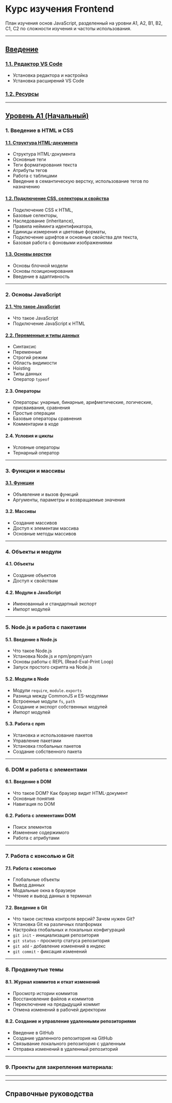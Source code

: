 # **Курс изучения Frontend**

План изучения основ JavaScript, разделенный на уровни A1, A2, B1, B2, C1, C2 по сложности изучения и частоты использования.

---

## [**Введение**](./Intro/0%20Index.md)

### [1.1. **Редактор VS Code**](./Intro/1.1.%20Редактор%20VSCode.md)

-   Установка редактора и настройка
-   Установка расширений VS Code

### [1.2. **Ресурсы**](./Intro/1.2.%20Ресурсы.md)

---

## [**Уровень A1 (Начальный)**](./A1_level/0%20Index.md)

### 1. **Введение в HTML и CSS**

#### [1.1. **Структура HTML-документа**](./A1_level/1.1.%20Структура%20HTML-документа.md)

-   Структура HTML-документа
-   Основные теги
-   Теги форматирования текста
-   Атрибуты тегов
-   Работа с таблицами
-   Введение в семантическую верстку, использование тегов по назначению

#### [1.2. **Подключение CSS, селекторы и свойства**](./A1_level/1.2.%20Подключение%20CSS,%20селекторы%20и%20свойства.md)

-   Подключение CSS к HTML,
-   Базовые селекторы,
-   Наследование (inheritance),
-   Правила нейминга идентификатора,
-   Единицы измерения и цветовые форматы,
-   Подключение шрифтов и основные свойства для текста,
-   Базовая работа с фоновыми изображениями

#### [1.3. **Основы верстки**](./A1_level/1.3.%20Основы%20верстки.md)

-   Основы блочной модели
-   Основы позиционирования
-   Введение в адаптивность

---

### 2. **Основы JavaScript**

#### [2.1. **Что такое JavaScript**](./A1_level/2.1.%20Что%20такое%20JavaScript.md)

-   Что такое JavaScript
-   Подключение JavaScript к HTML

#### [2.2. **Переменные и типы данных**](./A1_level/2.2.%20Переменные%20и%20типы%20данных.md)

-   Синтаксис
-   Переменные
-   Строгий режим
-   Область видимости
-   Hoisting
-   Типы данных
-   Оператор `typeof`

#### 2.3. **Операторы**

-   Операторы: унарные, бинарные, арифметические, логические, присваивания, сравнения
-   Простые операции
-   Базовые операторы сравнения
-   Комментарии в коде

#### 2.4. **Условия и циклы**

-   Условные операторы
-   Тернарный оператор

---

### 3. **Функции и массивы**

#### [3.1. **Функции**](./A1_level/3.1.%20Функции.md)

-   Объявление и вызов функций
-   Аргументы, параметры и возвращаемые значения

#### 3.2. **Массивы**

-   Создание массивов
-   Доступ к элементам массива
-   Основные методы массивов

---

### 4. **Объекты и модули**

#### 4.1. **Объекты**

-   Создание объектов
-   Доступ к свойствам

#### 4.2. **Модули в JavaScript**

-   Именованный и стандартный экспорт
-   Импорт модулей

---

### 5. **Node.js и работа с пакетами**

#### 5.1. **Введение в Node.js**

-   Что такое Node.js
-   Установка Node.js и npm/pnpm/yarn
-   Основы работы с REPL (Read-Eval-Print Loop)
-   Запуск простого скрипта на Node.js

#### 5.2. **Модули в Node**

-   Модули `require`, `module.exports`
-   Разница между CommonJS и ES-модулями
-   Встроенные модули `fs`, `path`
-   Создание и экспорт собственных модулей
-   Импорт модулей

#### 5.3. **Работа с npm**

-   Установка и использование пакетов
-   Управление пакетами
-   Установка глобальных пакетов
-   Создание собственного пакета

---

### 6. **DOM и работа с элементами**

#### 6.1. **Введение в DOM**

-   Что такое DOM? Как браузер видит HTML-документ
-   Основные понятия
-   Навигация по DOM

#### 6.2. **Работа с элементами DOM**

-   Поиск элементов
-   Изменение содержимого
-   Работа с атрибутами

---

### 7. **Работа с консолью и Git**

#### 7.1. **Работа с консолью**

-   Глобальные объекты
-   Вывод данных
-   Модальные окна в браузере
-   Чтение и вывод данных в терминал

#### 7.2. **Введение в Git**

-   Что такое система контроля версий? Зачем нужен Git?
-   Установка Git на различных платформах
-   Настройка глобальных и локальных конфигураций
-   `git init` - инициализация репозитория
-   `git status` - просмотр статуса репозитория
-   `git add` - добавление изменений в индекс
-   `git commit` - фиксация изменений

---

### 8. **Продвинутые темы**

#### 8.1. **Журнал коммитов и откат изменений**

-   Просмотр истории коммитов
-   Восстановление файлов и коммитов
-   Переключение на предыдущий коммит
-   Отмена изменений в рабочей директории

#### 8.2. **Создание и управление удаленными репозиториями**

-   Введение в GitHub
-   Создание удаленного репозитория на GitHub
-   Связывание локального репозитория с удаленным
-   Отправка изменений в удаленный репозиторий

---

### 9. **Проекты для закрепления материала:**

---

---

## **Справочные руководства**
